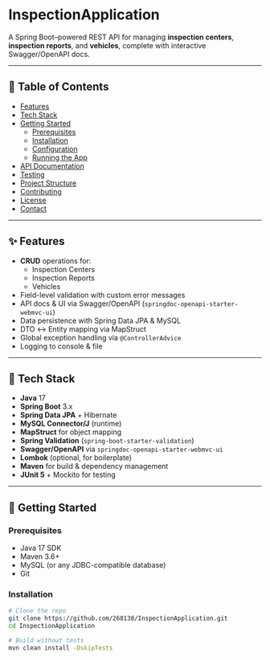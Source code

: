 # InspectionApplication

A Spring Boot–powered REST API for managing **inspection centers**, **inspection reports**, and **vehicles**, complete with interactive Swagger/OpenAPI docs.

---

## 📝 Table of Contents

- [Features](#-features)  
- [Tech Stack](#-tech-stack)  
- [Getting Started](#-getting-started)  
  - [Prerequisites](#prerequisites)  
  - [Installation](#installation)  
  - [Configuration](#configuration)  
  - [Running the App](#running-the-app)  
- [API Documentation](#api-documentation)  
- [Testing](#testing)  
- [Project Structure](#project-structure)  
- [Contributing](#contributing)  
- [License](#license)  
- [Contact](#contact)

---

## ✨ Features

- **CRUD** operations for:
  - Inspection Centers
  - Inspection Reports
  - Vehicles  
- Field-level validation with custom error messages  
- API docs & UI via Swagger/OpenAPI (`springdoc-openapi-starter-webmvc-ui`)  
- Data persistence with Spring Data JPA & MySQL  
- DTO ↔ Entity mapping via MapStruct  
- Global exception handling via `@ControllerAdvice`  
- Logging to console & file  

---

## 🚀 Tech Stack

- **Java** 17  
- **Spring Boot** 3.x  
- **Spring Data JPA** + Hibernate  
- **MySQL Connector/J** (runtime)  
- **MapStruct** for object mapping  
- **Spring Validation** (`spring-boot-starter-validation`)  
- **Swagger/OpenAPI** via `springdoc-openapi-starter-webmvc-ui`  
- **Lombok** (optional, for boilerplate)  
- **Maven** for build & dependency management  
- **JUnit 5** + Mockito for testing  

---

## 🏁 Getting Started

### Prerequisites

- Java 17 SDK  
- Maven 3.6+  
- MySQL (or any JDBC-compatible database)  
- Git  

### Installation

```bash
# Clone the repo
git clone https://github.com/268138/InspectionApplication.git
cd InspectionApplication

# Build without tests
mvn clean install -DskipTests
